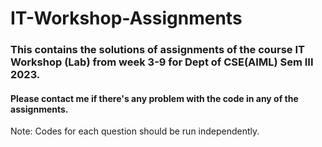 # IT-Workshop-Assignments
<h3>This contains the solutions of assignments of the course IT Workshop (Lab) from week 3-9 for Dept of CSE(AIML) Sem III 2023. </h3>
<h4>Please contact me if there's any problem with the code in any of the assignments.</h4>
Note: Codes for each question should be run independently.
